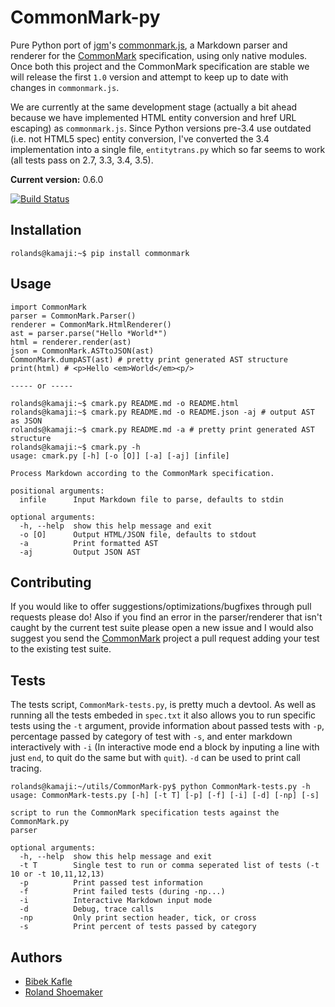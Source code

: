 CommonMark-py
=============
Pure Python port of [jgm](https://github.com/jgm)'s [commonmark.js](https://github.com/jgm/commonmark.js), a Markdown parser and renderer for the [CommonMark](http://commonmark.org) specification, using only native modules. Once both this project and the CommonMark specification are stable we will release the first `1.0` version and attempt to keep up to date with changes in `commonmark.js`.

We are currently at the same development stage (actually a bit ahead because we have implemented HTML entity conversion and href URL escaping) as `commonmark.js`. Since Python versions pre-3.4 use outdated (i.e. not HTML5 spec) entity conversion, I've converted the 3.4 implementation into a single file, `entitytrans.py` which so far seems to work (all tests pass on 2.7, 3.3, 3.4, 3.5).

**Current version:** 0.6.0

[![Build Status](https://travis-ci.org/rtfd/CommonMark-py.svg?branch=master)](https://travis-ci.org/rtfd/CommonMark-py)

Installation
------------

    rolands@kamaji:~$ pip install commonmark

Usage
-----

	import CommonMark
	parser = CommonMark.Parser()
	renderer = CommonMark.HtmlRenderer()
	ast = parser.parse("Hello *World*")
	html = renderer.render(ast)
	json = CommonMark.ASTtoJSON(ast)
	CommonMark.dumpAST(ast) # pretty print generated AST structure
	print(html) # <p>Hello <em>World</em><p/>

    ----- or -----

	rolands@kamaji:~$ cmark.py README.md -o README.html
	rolands@kamaji:~$ cmark.py README.md -o README.json -aj # output AST as JSON
	rolands@kamaji:~$ cmark.py README.md -a # pretty print generated AST structure
	rolands@kamaji:~$ cmark.py -h
	usage: cmark.py [-h] [-o [O]] [-a] [-aj] [infile]

	Process Markdown according to the CommonMark specification.

	positional arguments:
	  infile      Input Markdown file to parse, defaults to stdin

	optional arguments:
	  -h, --help  show this help message and exit
	  -o [O]      Output HTML/JSON file, defaults to stdout
	  -a          Print formatted AST
	  -aj         Output JSON AST

Contributing
------------

If you would like to offer suggestions/optimizations/bugfixes through pull requests please do! Also if you find an error in the parser/renderer that isn't caught by the current test suite please open a new issue and I would also suggest you send the [CommonMark](https://github.com/jgm/CommonMark) project a pull request adding your test to the existing test suite.

Tests
-----

The tests script, `CommonMark-tests.py`, is pretty much a devtool. As well as running all the tests embeded in `spec.txt` it also allows you to run specific tests using the `-t` argument, provide information about passed tests with `-p`, percentage passed by category of test with `-s`, and enter markdown interactively with `-i` (In interactive mode end a block by inputing a line with just `end`, to quit do the same but with `quit`). `-d` can be used to print call tracing.

	rolands@kamaji:~/utils/CommonMark-py$ python CommonMark-tests.py -h
	usage: CommonMark-tests.py [-h] [-t T] [-p] [-f] [-i] [-d] [-np] [-s]

	script to run the CommonMark specification tests against the CommonMark.py
	parser

	optional arguments:
	  -h, --help  show this help message and exit
	  -t T        Single test to run or comma seperated list of tests (-t 10 or -t 10,11,12,13)
	  -p          Print passed test information
	  -f          Print failed tests (during -np...)
	  -i          Interactive Markdown input mode
	  -d          Debug, trace calls
	  -np         Only print section header, tick, or cross
	  -s          Print percent of tests passed by category

Authors
-------
* [Bibek Kafle](https://github.com/kafle)
* [Roland Shoemaker](https://github.com/rolandshoemaker)
